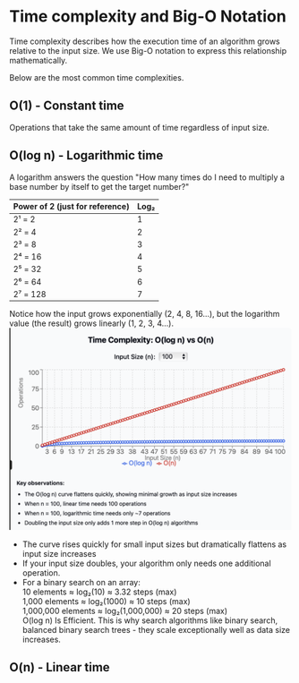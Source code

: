 # Time complexity and Big-O Notation

Time complexity describes how the execution time of an algorithm grows relative to the input size. We use Big-O notation to express this relationship mathematically.

Below are the most common time complexities.

## O(1) - Constant time
Operations that take the same amount of time regardless of input size.

## O(log n) - Logarithmic time

A logarithm answers the question "How many times do I need to multiply a base number by itself to get the target number?"

| Power of 2 (just for reference) | Log₂ |
|------------|------|
| 2¹ = 2     | 1    |
| 2² = 4     | 2    |
| 2³ = 8     | 3    |
| 2⁴ = 16    | 4    |
| 2⁵ = 32    | 5    |
| 2⁶ = 64    | 6    |
| 2⁷ = 128   | 7    |

Notice how the input grows exponentially (2, 4, 8, 16...), but the logarithm value (the result) grows linearly (1, 2, 3, 4...).
![Logarithmic Time Complexity](images/log_time_complexity.png)

* The curve rises quickly for small input sizes but dramatically flattens as input size increases
* If your input size doubles, your algorithm only needs one additional operation.
* For a binary search on an array:  
    10 elements ≈ log₂(10) ≈ 3.32 steps (max)  
    1,000 elements ≈ log₂(1000) ≈ 10 steps (max)  
    1,000,000 elements ≈ log₂(1,000,000) ≈ 20 steps (max)  
    O(log n) Is Efficient. 
This is why search algorithms like binary search, balanced binary search trees - they scale exceptionally well as data size increases.

## O(n) - Linear time


